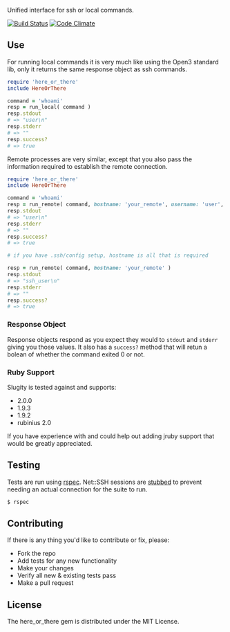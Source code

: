 Unified interface for ssh or local commands.

[![Build Status](https://travis-ci.org/stevenosloan/here_or_there.png)](https://travis-ci.org/stevenosloan/here_or_there) [![Code Climate](https://codeclimate.com/github/stevenosloan/here_or_there.png)](https://codeclimate.com/github/stevenosloan/here_or_there)

Use
---

For running local commands it is very much like using the Open3 standard lib, only it returns the same response object as ssh commands.

```ruby
require 'here_or_there'
include HereOrThere

command = 'whoami'
resp = run_local( command )
resp.stdout
# => "user\n"
resp.stderr
# => ""
resp.success?
# => true
```

Remote processes are very similar, except that you also pass the information required to establish the remote connection.

```ruby
require 'here_or_there'
include HereOrThere

command = 'whoami'
resp = run_remote( command, hostname: 'your_remote', username: 'user', password: 'password' )
resp.stdout
# => "user\n"
resp.stderr
# => ""
resp.success?
# => true

# if you have .ssh/config setup, hostname is all that is required

resp = run_remote( command, hostname: 'your_remote' )
resp.stdout
# => "ssh_user\n"
resp.stderr
# => ""
resp.success?
# => true
```

### Response Object

Response objects respond as you expect they would to `stdout` and `stderr` giving you those values. It also has a `success?` method that will retun a bolean of whether the command exited 0 or not.

### Ruby Support

Slugity is tested against and supports:

- 2.0.0
- 1.9.3
- 1.9.2
- rubinius 2.0

If you have experience with and could help out adding jruby support that would be greatly appreciated.

Testing
-------

Tests are run using [rspec](https://github.com/rspec/rspec). Net::SSH sessions are [stubbed](spec/support/stubbed_session.rb) to prevent needing an actual connection for the suite to run.

```bash
$ rspec
```


Contributing
------------

If there is any thing you'd like to contribute or fix, please:

- Fork the repo
- Add tests for any new functionality
- Make your changes
- Verify all new & existing tests pass
- Make a pull request


License
-------
The here_or_there gem is distributed under the MIT License.